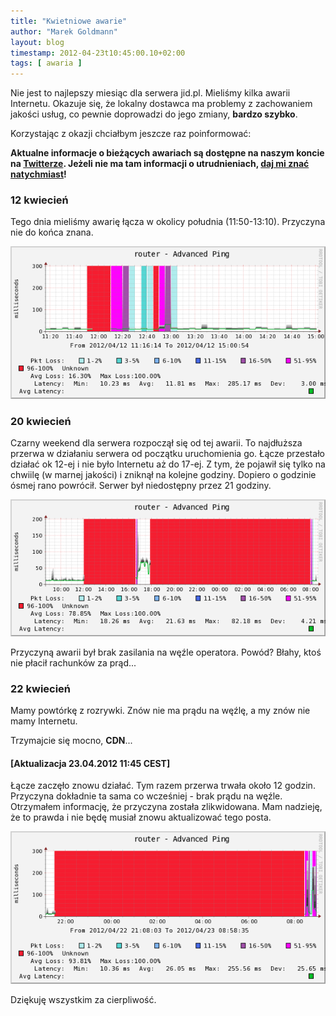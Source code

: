 ```yaml
---
title: "Kwietniowe awarie"
author: "Marek Goldmann"
layout: blog
timestamp: 2012-04-23t10:45:00.10+02:00
tags: [ awaria ]
---
```


Nie jest to najlepszy miesiąc dla serwera jid.pl. Mieliśmy kilka awarii Internetu. Okazuje się, że lokalny dostawca ma problemy z zachowaniem jakości usług, co pewnie doprowadzi do jego zmiany, **bardzo szybko**.

Korzystając z okazji chciałbym jeszcze raz poinformować:

<strong>Aktualne informacje o bieżących awariach są dostępne na naszym koncie na [Twitterze](https://twitter.com/#!/jidpl). Jeżeli nie ma tam informacji o utrudnieniach, [daj mi znać natychmiast](/contact/)!</strong>

### 12 kwiecień

Tego dnia mieliśmy awarię łącza w okolicy południa (11:50-13:10). Przyczyna nie do końca znana.

<img src="/images/12.04.2012.png" />

### 20 kwiecień

Czarny weekend dla serwera rozpoczął się od tej awarii. To najdłuższa przerwa w działaniu serwera od początku uruchomienia go. Łącze przestało działać ok 12-ej i nie było Internetu aż do 17-ej. Z tym, że pojawił się tylko na chwiilę (w marnej jakości) i zniknął na kolejne godziny. Dopiero o godzinie ósmej rano powrócił. Serwer był niedostępny przez 21 godziny.

<img src="/images/20.04.2012-2.png" />

Przyczyną awarii był brak zasilania na węźle operatora. Powód? Błahy, ktoś nie płacił rachunków za prąd...

### 22 kwiecień

Mamy powtórkę z rozrywki. Znów nie ma prądu na węźlę, a my znów nie mamy Internetu.

Trzymajcie się mocno, <strong>CDN</strong>...

#### \[Aktualizacja 23.04.2012 11:45 CEST\]

Łącze zaczęło znowu działać. Tym razem przerwa trwała około 12 godzin. Przyczyna dokładnie ta sama co wcześniej - brak prądu na węźle. Otrzymałem informację, że przyczyna została zlikwidowana. Mam nadzieję, że to prawda i nie będę musiał znowu aktualizować tego posta.

<img src="/images/22.04.2012-1.png" />

Dziękuję wszystkim za cierpliwość.

